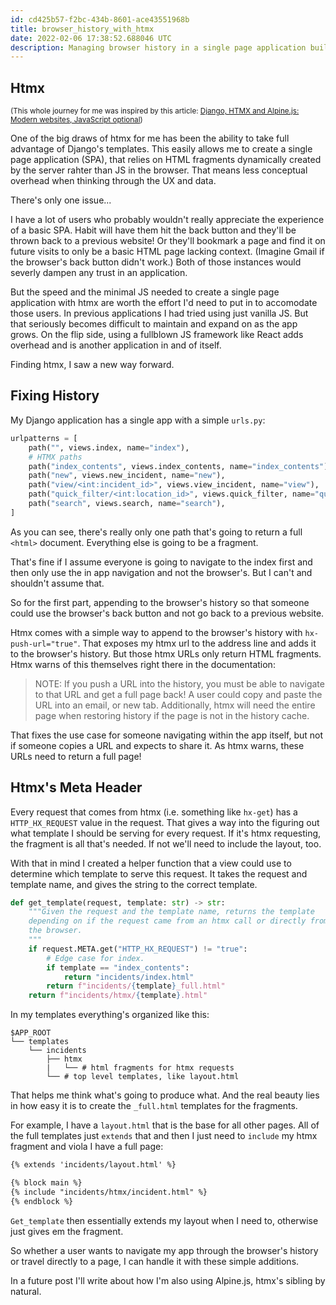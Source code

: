 ```yaml
---
id: cd425b57-f2bc-434b-8601-ace43551968b
title: browser_history_with_htmx
date: 2022-02-06 17:38:52.688046 UTC
description: Managing browser history in a single page application built with Djano and htmx.
---
```


## Htmx

<sub>(This whole journey for me was inspired by this article: [Django, HTMX and Alpine.js: Modern websites, JavaScript optional](https://www.saaspegasus.com/guides/modern-javascript-for-django-developers/htmx-alpine/))</sub>

One of the big draws of htmx for me has been the ability to take full advantage of Django's templates. This easily allows me to create a single page application (SPA), that relies on HTML fragments dynamically created by the server rahter than JS in the browser. That means less conceptual overhead when thinking through the UX and data. 

There's only one issue...

I have a lot of users who probably wouldn't really appreciate the experience of a basic SPA. Habit will have them hit the back button and they'll be thrown back to a previous website! Or they'll bookmark a page and find it on future visits to only be a basic HTML page lacking context. (Imagine Gmail if the browser's back button didn't work.) Both of those instances would severly dampen any trust in an application. 

But the speed and the minimal JS needed to create a single page application with htmx are worth the effort I'd need to put in to accomodate those users. In previous applications I had tried using just vanilla JS. But that seriously becomes difficult to maintain and expand on as the app grows. On the flip side, using a fullblown JS framework like React adds overhead and is another application in and of itself. 

Finding htmx, I saw a new way forward.

## Fixing History

My Django application has a single app with a simple ```urls.py```:
```python urls.py
urlpatterns = [
    path("", views.index, name="index"),
    # HTMX paths
    path("index_contents", views.index_contents, name="index_contents"),
    path("new", views.new_incident, name="new"),
    path("view/<int:incident_id>", views.view_incident, name="view"),
    path("quick_filter/<int:location_id>", views.quick_filter, name="quick_filter"),
    path("search", views.search, name="search"),
]
```

As you can see, there's really only one path that's going to return a full ```<html>``` document. Everything else is going to be a fragment.

That's fine if I assume everyone is going to navigate to the index first and then only use the in app navigation and not the browser's. But I can't and shouldn't assume that.

So for the first part, appending to the browser's history so that someone could use the browser's back button and not go back to a previous website.

Htmx comes with a simple way to append to the browser's history with ```hx-push-url="true"```. That exposes my htmx url to the address line and adds it to the browser's history. But those htmx URLs only return HTML fragments. Htmx warns of this themselves right there in the documentation:

>NOTE: If you push a URL into the history, you must be able to navigate to that URL and get a full page back! A user could copy and paste the URL into an email, or new tab. Additionally, htmx will need the entire page when restoring history if the page is not in the history cache.

That fixes the use case for someone navigating within the app itself, but not if someone copies a URL and expects to share it. As htmx warns, these URLs need to return a full page!

## Htmx's Meta Header

Every request that comes from htmx (i.e. something like ```hx-get```) has a ```HTTP_HX_REQUEST``` value in the request. That gives a way into the figuring out what template I should be serving for every request. If it's htmx requesting, the fragment is all that's needed. If not we'll need to include the layout, too.

With that in mind I created a helper function that a view could use to determine which template to serve this request. It takes the request and template name, and gives the string to the correct template.

```python
def get_template(request, template: str) -> str:
    """Given the request and the template name, returns the template
    depending on if the request came from an htmx call or directly from
    the browser.
    """
    if request.META.get("HTTP_HX_REQUEST") != "true":
        # Edge case for index.
        if template == "index_contents":
            return "incidents/index.html"
        return f"incidents/{template}_full.html"
    return f"incidents/htmx/{template}.html"
```

In my templates everything's organized like this:

```
$APP_ROOT
└── templates
    └── incidents
        ├── htmx
        |   └── # html fragments for htmx requests
        └── # top level templates, like layout.html
```

That helps me think what's going to produce what. And the real beauty lies in how easy it is to create the `_full.html` templates for the fragments.

For example, I have a ```layout.html``` that is the base for all other pages. All of the full templates just ```extends``` that and then I just need to ```include``` my htmx fragment and viola I have a full page:

```html
{% extends 'incidents/layout.html' %}

{% block main %}
{% include "incidents/htmx/incident.html" %}
{% endblock %}
```

```Get_template``` then essentially extends my layout when I need to, otherwise just gives em the fragment.

So whether a user wants to navigate my app through the browser's history or travel directly to a page, I can handle it with these simple additions.

In a future post I'll write about how I'm also using Alpine.js, htmx's sibling by natural.

